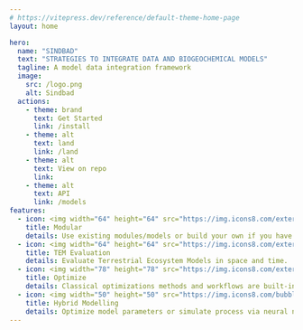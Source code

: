 ```yaml
---
# https://vitepress.dev/reference/default-theme-home-page
layout: home

hero:
  name: "SINDBAD"
  text: "STRATEGIES TO INTEGRATE DATA AND BIOGEOCHEMICAL MODELS"
  tagline: A model data integration framework
  image:
    src: /logo.png
    alt: Sindbad
  actions:
    - theme: brand
      text: Get Started
      link: /install
    - theme: alt
      text: land
      link: /land
    - theme: alt
      text: View on repo
      link: 
    - theme: alt
      text: API
      link: /models
features:
  - icon: <img width="64" height="64" src="https://img.icons8.com/external-xnimrodx-lineal-gradient-xnimrodx/64/external-3d-design-design-tools-xnimrodx-lineal-gradient-xnimrodx.png" alt="modular-icon"/>
    title: Modular
    details: Use existing modules/models or build your own if you have a new method, or contribute to the package with new models if they are missing. 
  - icon: <img width="64" height="64" src="https://img.icons8.com/external-filled-outline-geotatah/64/external-appraise-risk-management-color-filled-outline-geotatah.png" alt="TEM-icon"/>
    title: TEM Evaluation
    details: Evaluate Terrestrial Ecosystem Models in space and time.
  - icon: <img width="78" height="78" src="https://img.icons8.com/external-filled-color-icons-papa-vector/78/external-Adjustment-Problem-choosing-business-tools-filled-color-icons-papa-vector.png" alt="optim-icon"/>
    title: Optimize
    details: Classical optimizations methods and workflows are built-in.
  - icon: <img width="50" height="50" src="https://img.icons8.com/bubbles/50/mind-map.png" alt="hybrid-icon"/>
    title: Hybrid Modelling
    details: Optimize model parameters or simulate process via neural networks.
---
```


